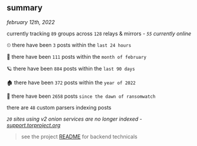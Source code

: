 
## summary
_february 12th, 2022_

currently tracking `89` groups across `128` relays & mirrors - _`55` currently online_

⏲ there have been `3` posts within the `last 24 hours`

🦈 there have been `111` posts within the `month of february`

🪐 there have been `884` posts within the `last 90 days`

🏚 there have been `372` posts within the `year of 2022`

🦕 there have been `2658` posts `since the dawn of ransomwatch`

there are `48` custom parsers indexing posts

_`20` sites using v2 onion services are no longer indexed - [support.torproject.org](https://support.torproject.org/onionservices/v2-deprecation/)_

> see the project [README](https://github.com/thetanz/ransomwatch#ransomwatch--) for backend technicals
